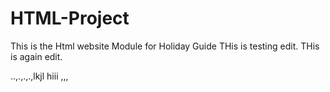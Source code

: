 # HTML-Project
This is the Html website Module for Holiday Guide
THis is testing edit.
THis is again edit.

..,.,.,.,lkjl
hiii
,,,
